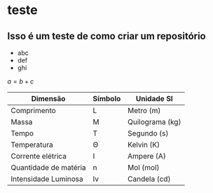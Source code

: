 # teste

## Isso é um teste de como criar um repositório

- abc
- def
- ghi

$a = b + c$

| Dimensão             | Símbolo | Unidade SI |
| -------------------- | ------- | ----------- |
| Comprimento          | L       | Metro (m)   |
| Massa                | M       | Quilograma (kg) |
| Tempo                | T       | Segundo (s)  |
| Temperatura          | Θ       | Kelvin (K)   |
| Corrente elétrica    | I       | Ampere (A)   |
| Quantidade de matéria | n       | Mol (mol)    |
| Intensidade Luminosa | Iv      | Candela (cd) |
